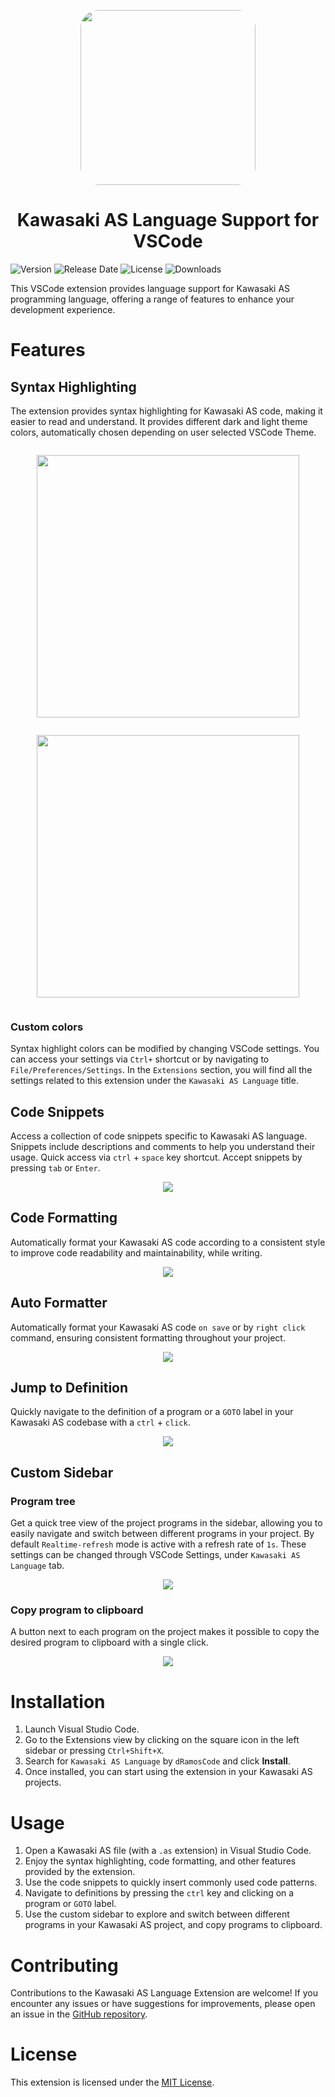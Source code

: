 <p align="center" > 
<img src="https://github.com/dRamosCode/kawasaki-as-vscode-extension/blob/main/docs/ASLogoTransparent.png?raw=true" style="+box-shadow:!0 !0 !1.5em !grey; height:20em; border-radius:10%"></img></p>

<h1 align="center">Kawasaki AS Language Support for VSCode</h1>

![Version](https://img.shields.io/visual-studio-marketplace/v/dRamosCode.kawasaki-as-language?include_prereleases&label=Version)
![Release Date](https://img.shields.io/visual-studio-marketplace/last-updated/dRamosCode.kawasaki-as-language?label=Release%20date)
![License](https://img.shields.io/github/license/dRamosCode/kawasaki-as-vscode-extension?label=License)
![Downloads](https://img.shields.io/visual-studio-marketplace/i/dRamosCode.kawasaki-as-language?label=Downloads)

This VSCode extension provides language support for Kawasaki AS programming language, offering a range of features to enhance your development experience.

# Features

## Syntax Highlighting

The extension provides syntax highlighting for Kawasaki AS code, making it easier to read and understand. It provides different dark and light theme colors, automatically chosen depending on user selected VSCode Theme.

<p align="center" > 
<img src="https://github.com/dRamosCode/kawasaki-as-vscode-extension/blob/main/docs/thumbnails/themeLight.png?raw=true" style="height:30em; padding:1em"></img>
<img src="https://github.com/dRamosCode/kawasaki-as-vscode-extension/blob/main/docs/thumbnails/themeDark.png?raw=true" style="height:30em; padding:1em"></img></p>

### Custom colors

Syntax highlight colors can be modified by changing VSCode settings. You can access your settings via `Ctrl+` shortcut or by navigating to `File/Preferences/Settings`. In the `Extensions` section, you will find all the settings related to this extension under the `Kawasaki AS Language` title.

## Code Snippets

Access a collection of code snippets specific to Kawasaki AS language. Snippets include descriptions and comments to help you understand their usage. Quick access via `ctrl` + `space` key shortcut. Accept snippets by pressing `tab` or `Enter`.

<p align="center"><img src="https://github.com/dRamosCode/kawasaki-as-vscode-extension/blob/main/docs/thumbnails/snippets.gif?raw=true"></img></p>

## Code Formatting

Automatically format your Kawasaki AS code according to a consistent style to improve code readability and maintainability, while writing.

<p align="center"><img src="https://github.com/dRamosCode/kawasaki-as-vscode-extension/blob/main/docs/thumbnails/textFormat.gif?raw=true"></img></p>

## Auto Formatter

Automatically format your Kawasaki AS code `on save` or by `right click` command, ensuring consistent formatting throughout your project.

<p align="center"><img src="https://github.com/dRamosCode/kawasaki-as-vscode-extension/blob/main/docs/thumbnails/autoformat.gif?raw=true"></img></p>

## Jump to Definition

Quickly navigate to the definition of a program or a `GOTO` label in your Kawasaki AS codebase with a `ctrl` + `click`.

<p align="center"><img src="https://github.com/dRamosCode/kawasaki-as-vscode-extension/blob/main/docs/thumbnails/jumpTo.gif?raw=true"></img></p>

## Custom Sidebar

### Program tree

Get a quick tree view of the project programs in the sidebar, allowing you to easily navigate and switch between different programs in your project.
By default `Realtime-refresh` mode is active with a refresh rate of `1s`. These settings can be changed through VSCode Settings, under `Kawasaki AS Language` tab.

<p align="center"><img src="https://github.com/dRamosCode/kawasaki-as-vscode-extension/blob/main/docs/thumbnails/programTree.gif?raw=true"></img></p>

### Copy program to clipboard

A button next to each program on the project makes it possible to copy the desired program to clipboard with a single click.

<p align="center"><img src="https://github.com/dRamosCode/kawasaki-as-vscode-extension/blob/main/docs/thumbnails/copyToClipboard.gif?raw=true"></img></p>

# Installation

1. Launch Visual Studio Code.
2. Go to the Extensions view by clicking on the square icon in the left sidebar or pressing `Ctrl+Shift+X`.
3. Search for `Kawasaki AS Language` by `dRamosCode` and click **Install**.
4. Once installed, you can start using the extension in your Kawasaki AS projects.

# Usage

1. Open a Kawasaki AS file (with a `.as` extension) in Visual Studio Code.
2. Enjoy the syntax highlighting, code formatting, and other features provided by the extension.
3. Use the code snippets to quickly insert commonly used code patterns.
4. Navigate to definitions by pressing the `ctrl` key and clicking on a program or `GOTO` label.
5. Use the custom sidebar to explore and switch between different programs in your Kawasaki AS project, and copy programs to clipboard.

# Contributing

Contributions to the Kawasaki AS Language Extension are welcome! If you encounter any issues or have suggestions for improvements, please open an issue in the [GitHub repository](https://github.com/dRamosCode/kawasaki-as-vscode-extension).

# License

This extension is licensed under the [MIT License](https://github.com/dRamosCode/kawasaki-as-vscode-extension/blob/main/LICENSE).
